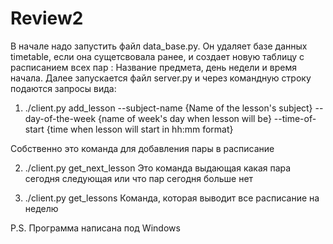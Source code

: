 # Review2
В начале надо запустить файл data_base.py. Он удаляет базe данных timetable, если она сущетсвовала ранее, и создает новую таблицу с расписанием всех пар : Название предмета, день недели и время начала.
Далее запускается файл server.py и через командную строку подаются запросы вида:
1) ./client.py add_lesson --subject-name {Name of the lesson's subject} --day-of-the-week {name of week's day when lesson will be} --time-of-start {time when lesson will start in hh:mm format}

Собственно это команда для добавления пары в расписание

2) ./client.py get_next_lesson
Это команда выдающая какая пара сегодня следующая или что пар сегодня больше нет

3) ./client.py get_lessons 
Команда, которая выводит все расписание на неделю


P.S. Программа написана под Windows
